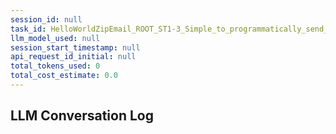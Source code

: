 ```yaml
---
session_id: null
task_id: HelloWorldZipEmail_ROOT_ST1-3_Simple_to_programmatically_send_the_hello_world_scriptzip
llm_model_used: null
session_start_timestamp: null
api_request_id_initial: null
total_tokens_used: 0
total_cost_estimate: 0.0
---
```

## LLM Conversation Log
